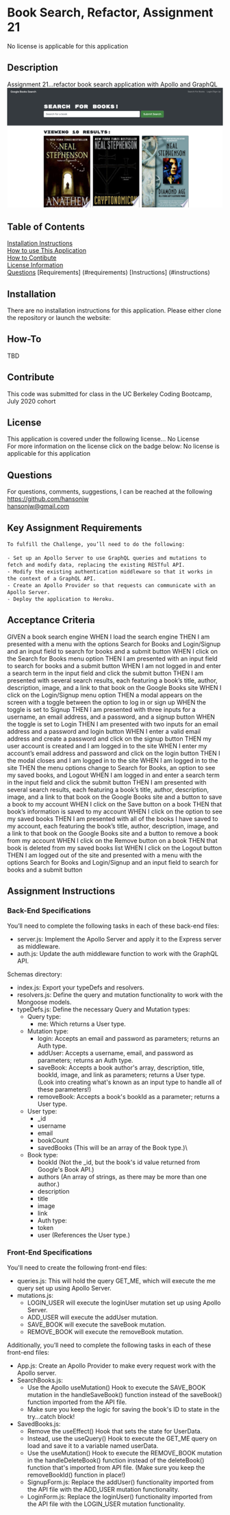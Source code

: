# Book Search, Refactor, Assignment 21  
No license is applicable for this application

## Description
Assignment 21...refactor book search application with Apollo and GraphQL
![screenshot of website](./client/public/screenshot.png)

## Table of Contents
[Installation Instructions](#installation)  
[How to use This Application](#how-to)  
[How to Contibute](#contribute)  
[License Information](#license)  
[Questions](#questions) 
[Requirements] (#requirements) 
[Instructions] (#instructions)

## Installation
There are no installation instructions for this application.  Please either clone the repository or launch the website:

## How-To
TBD

## Contribute
This code was submitted for class in the UC Berkeley Coding Bootcamp, July 2020 cohort

## License
This application is covered under the following license...
No License  
For more information on the license click on the badge below:
No license is applicable for this application

## Questions
For questions, comments, suggestions, I can be reached at the following  
https://github.com/hansonjw  
hansonjw@gmail.com

## Key Assignment Requirements
    To fulfill the Challenge, you’ll need to do the following:

    - Set up an Apollo Server to use GraphQL queries and mutations to fetch and modify data, replacing the existing RESTful API.
    - Modify the existing authentication middleware so that it works in the context of a GraphQL API.
    - Create an Apollo Provider so that requests can communicate with an Apollo Server.
    - Deploy the application to Heroku.

## Acceptance Criteria
GIVEN a book search engine
WHEN I load the search engine
THEN I am presented with a menu with the options Search for Books and Login/Signup and an input field to search for books and a submit button
WHEN I click on the Search for Books menu option
THEN I am presented with an input field to search for books and a submit button
WHEN I am not logged in and enter a search term in the input field and click the submit button
THEN I am presented with several search results, each featuring a book’s title, author, description, image, and a link to that book on the Google Books site
WHEN I click on the Login/Signup menu option
THEN a modal appears on the screen with a toggle between the option to log in or sign up
WHEN the toggle is set to Signup
THEN I am presented with three inputs for a username, an email address, and a password, and a signup button
WHEN the toggle is set to Login
THEN I am presented with two inputs for an email address and a password and login button
WHEN I enter a valid email address and create a password and click on the signup button
THEN my user account is created and I am logged in to the site
WHEN I enter my account’s email address and password and click on the login button
THEN I the modal closes and I am logged in to the site
WHEN I am logged in to the site
THEN the menu options change to Search for Books, an option to see my saved books, and Logout
WHEN I am logged in and enter a search term in the input field and click the submit button
THEN I am presented with several search results, each featuring a book’s title, author, description, image, and a link to that book on the Google Books site and a button to save a book to my account
WHEN I click on the Save button on a book
THEN that book’s information is saved to my account
WHEN I click on the option to see my saved books
THEN I am presented with all of the books I have saved to my account, each featuring the book’s title, author, description, image, and a link to that book on the Google Books site and a button to remove a book from my account
WHEN I click on the Remove button on a book
THEN that book is deleted from my saved books list
WHEN I click on the Logout button
THEN I am logged out of the site and presented with a menu with the options Search for Books and Login/Signup and an input field to search for books and a submit button  

## Assignment Instructions
### Back-End Specifications
You’ll need to complete the following tasks in each of these back-end files:
- server.js: Implement the Apollo Server and apply it to the Express server as middleware.
- auth.js: Update the auth middleware function to work with the GraphQL API.

Schemas directory:
- index.js: Export your typeDefs and resolvers.
- resolvers.js: Define the query and mutation functionality to work with the Mongoose models.
- typeDefs.js: Define the necessary Query and Mutation types:
    - Query type:
        - me: Which returns a User type.   
    - Mutation type:
        - login: Accepts an email and password as parameters; returns an Auth type.
        - addUser: Accepts a username, email, and password as parameters; returns an Auth type.
        - saveBook: Accepts a book author's array, description, title, bookId, image, and link as parameters; returns a User type. (Look into creating what's known as an input type to handle all of these parameters!)
        - removeBook: Accepts a book's bookId as a parameter; returns a User type.
    - User type:
        - _id
        - username
        - email
        - bookCount
        - savedBooks (This will be an array of the Book type.)\
    - Book type:
        - bookId (Not the _id, but the book's id value returned from Google's Book API.)
        - authors (An array of strings, as there may be more than one author.)
        - description
        - title
        - image
        - link
        - Auth type:
        - token
        - user (References the User type.)

### Front-End Specifications
You'll need to create the following front-end files:
- queries.js: This will hold the query GET_ME, which will execute the me query set up using Apollo Server.
- mutations.js:
    - LOGIN_USER will execute the loginUser mutation set up using Apollo Server.
    - ADD_USER will execute the addUser mutation.
    - SAVE_BOOK will execute the saveBook mutation.
    - REMOVE_BOOK will execute the removeBook mutation.

Additionally, you’ll need to complete the following tasks in each of these front-end files:
- App.js: Create an Apollo Provider to make every request work with the Apollo server.
- SearchBooks.js:
    - Use the Apollo useMutation() Hook to execute the SAVE_BOOK mutation in the handleSaveBook() function instead of the saveBook() function imported from the API file.
    - Make sure you keep the logic for saving the book's ID to state in the try...catch block!
- SavedBooks.js:
    - Remove the useEffect() Hook that sets the state for UserData.
    - Instead, use the useQuery() Hook to execute the GET_ME query on load and save it to a variable named userData.
    - Use the useMutation() Hook to execute the REMOVE_BOOK mutation in the handleDeleteBook() function instead of the deleteBook() function that's imported from API file. (Make sure you keep the removeBookId() function in place!)
    - SignupForm.js: Replace the addUser() functionality imported from the API file with the ADD_USER mutation functionality.
    - LoginForm.js: Replace the loginUser() functionality imported from the API file with the LOGIN_USER mutation functionality.

